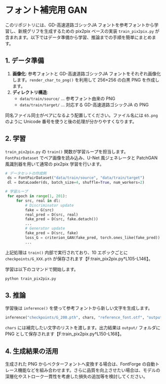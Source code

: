 # フォント補完用 GAN

このリポジトリには、GD-高速道路ゴシックJA フォントを参考フォントから学習し、新規グリフを生成するための pix2pix ベースの実装 `train_pix2pix.py` が含まれます。以下ではデータ準備から学習、推論までの手順を簡単にまとめます。

## 1. データ準備

1. **画像化**: 参考フォントと GD-高速道路ゴシックJA フォントをそれぞれ画像化します。`render_char_to_png()` を利用して 256×256 の白黒 PNG を作成します。
2. **ディレクトリ構造**:
   - `data/train/source/` … 参考フォント由来の PNG
   - `data/train/target/` … 対応する GD-高速道路ゴシックJA の PNG

同名ファイル同士がペアになるよう配置してください。ファイル名には `65.png` のように Unicode 番号を使うと後の処理が分かりやすくなります。

## 2. 学習

`train_pix2pix.py` の `train()` 関数が学習ループを担当します。`FontPairDataset` でペア画像を読み込み、U-Net 風ジェネレータと PatchGAN 風識別器を用いて通常の pix2pix 学習を行います。

```python
# データセットの作成例
 ds = FontPairDataset("data/train/source", "data/train/target")
 dl = DataLoader(ds, batch_size=4, shuffle=True, num_workers=2)
```

```python
# 学習ループ
 for epoch in range(1, 201):
     for src, real in dl:
         # Discriminator update
         fake = G(src)
         real_pred = D(src, real)
         fake_pred = D(src, fake.detach())
         ...
         # Generator update
         fake_pred = D(src, fake)
         loss_G = criterion_GAN(fake_pred, torch.ones_like(fake_pred)) + 100 * criterion_L1(fake, real)
         ...
```
上記処理は `train()` 内部で実行されており、10 エポックごとに `checkpoints/G_XXX.pth` が保存されます【F:train_pix2pix.py†L105-L146】。

学習は以下のコマンドで開始します。

```bash
python train_pix2pix.py
```

## 3. 推論

学習後は `inference()` を使って参考フォントから新しい文字を生成します。

```python
inference("checkpoints/G_200.pth", chars, "reference_font.otf", "output")
```
`chars` には補完したい文字のリストを渡します。出力結果は `output/` フォルダに PNG として保存されます【F:train_pix2pix.py†L150-L168】。

## 4. 生成結果の活用

生成された PNG からベクターフォントへ変換する場合は、FontForge の自動トレース機能などを組み合わせます。さらに品質を向上させたい場合は、モデルの深層化やストローク一貫性を考慮した損失の追加等を検討してください。


